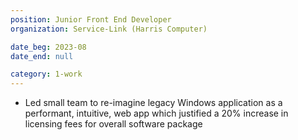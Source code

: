 ```yaml
---
position: Junior Front End Developer
organization: Service-Link (Harris Computer)

date_beg: 2023-08
date_end: null

category: 1-work
---
```


- Led small team to re-imagine legacy Windows application as a performant, intuitive, web app which justified a 20% increase in licensing fees for overall software package
